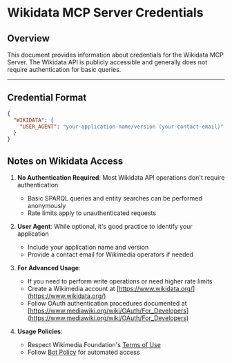 # Wikidata MCP Server Credentials

## Overview
This document provides information about credentials for the Wikidata MCP Server. The Wikidata API is publicly accessible and generally does not require authentication for basic queries.

---

## Credential Format
```json
{
  "WIKIDATA": {
    "USER_AGENT": "your-application-name/version (your-contact-email)"
  }
}
```

## Notes on Wikidata Access

1. **No Authentication Required**: Most Wikidata API operations don't require authentication
   - Basic SPARQL queries and entity searches can be performed anonymously
   - Rate limits apply to unauthenticated requests

2. **User Agent**: While optional, it's good practice to identify your application
   - Include your application name and version
   - Provide a contact email for Wikimedia operators if needed

3. **For Advanced Usage**:
   - If you need to perform write operations or need higher rate limits
   - Create a Wikimedia account at [https://www.wikidata.org/](https://www.wikidata.org/)
   - Follow OAuth authentication procedures documented at [https://www.mediawiki.org/wiki/OAuth/For_Developers](https://www.mediawiki.org/wiki/OAuth/For_Developers)

4. **Usage Policies**:
   - Respect Wikimedia Foundation's [Terms of Use](https://foundation.wikimedia.org/wiki/Terms_of_Use)
   - Follow [Bot Policy](https://www.wikidata.org/wiki/Wikidata:Bots) for automated access
